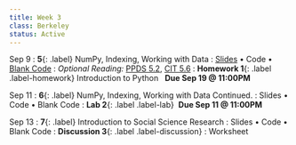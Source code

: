 ```yaml
---
title: Week 3 
class: Berkeley
status: Active
---
```


Sep 9
: **5**{: .label} NumPy, Indexing, Working with Data
  : [Slides](https://docs.google.com/presentation/d/1taeZTQoKYsHB8IKv-xxlSaQovcEZdDbjqFxjK9Dfz30) &#8226; Code &#8226; [Blank Code](https://datahub.berkeley.edu/hub/user-redirect/git-pull?repo=https%3A%2F%2Fgithub.com%2Fdata-6-berkeley%2Fmaterials-fa24&branch=main&urlpath=tree%2Fmaterials-fa24%2Flectures%2Flec05%2Flec05-blank.ipynb)
: *Optional Reading:* [PPDS 5.2](https://www.tomasbeuzen.com/python-programming-for-data-science/chapters/chapter5-numpy.html?highlight=numpy), [CIT 5.6](https://problemsolvingwithpython.com/05-NumPy-and-Arrays/05.05-Array-Indexing/)
: **Homework 1**{: .label .label-homework} Introduction to Python &nbsp; **Due Sep 19 @ 11:00PM**

Sep 11
: **6**{: .label} NumPy, Indexing, Working with Data Continued.
 : Slides &#8226; Code &#8226; Blank Code
: **Lab 2**{: .label .label-lab}  &nbsp;**Due Sep 11 @ 11:00PM**

Sep 13
: **7**{: .label} Introduction to Social Science Research
 : Slides &#8226; Code &#8226; Blank Code
: **Discussion 3**{: .label .label-discussion}
  : Worksheet 
  <!-- &#8226; [Solutions](./assignments/disc01-sols.pdf) -->
